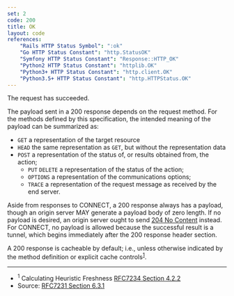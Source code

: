 ```yaml
---
set: 2
code: 200
title: OK
layout: code
references:
    "Rails HTTP Status Symbol": ":ok"
    "Go HTTP Status Constant": "http.StatusOK"
    "Symfony HTTP Status Constant": "Response::HTTP_OK"
    "Python2 HTTP Status Constant": "httplib.OK"
    "Python3+ HTTP Status Constant": "http.client.OK"
    "Python3.5+ HTTP Status Constant": "http.HTTPStatus.OK"
---
```


The request has succeeded.

The payload sent in a 200 response depends on the request method. For
the methods defined by this specification, the intended meaning of the
payload can be summarized as:

* `GET` a representation of the target resource
* `HEAD` the same representation as `GET`, but without the
  representation data
* `POST` a representation of the status of, or results obtained from,
  the action;
  * `PUT` `DELETE` a representation of the status of the action;
  * `OPTIONS` a representation of the communications options;
  * `TRACE` a representation of the request message as received by the
  end server.

Aside from responses to CONNECT, a 200 response always has a payload,
though an origin server MAY generate a payload body of zero length. If
no payload is desired, an origin server ought to send
[204 No Content]({{site.baseurl}}/204) instead. For CONNECT, no payload is allowed
because the successful result is a tunnel, which begins immediately
after the 200 response header section.

A 200 response is cacheable by default; i.e., unless otherwise indicated
by the method definition or explicit cache
controls<sup>[1](#ref-1)</sup>.

---

* <span id="ref-1"><sup>1</sup> Calculating Heuristic Freshness
[RFC7234 Section 4.2.2][2]</span>
* Source: [RFC7231 Section 6.3.1][1]

[1]: <https://datatracker.ietf.org/doc/html/rfc7231#section-6.3.1>
[2]: <https://datatracker.ietf.org/doc/html/rfc7234#section-4.2.2>
